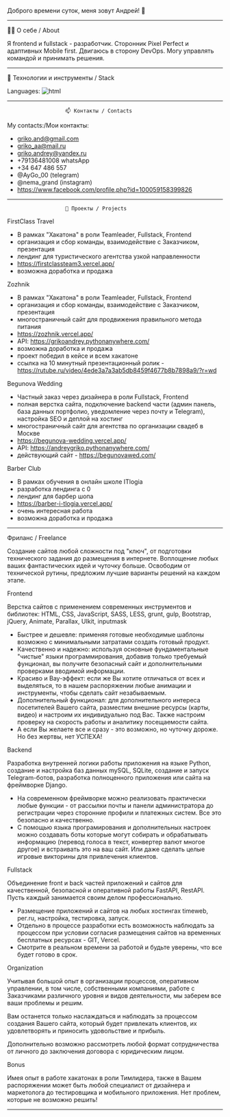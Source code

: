 Доброго времени суток, меня зовут Андрей! 👋
_____________________________________________________________________

🧑‍💻 О себе / About

Я frontend и fullstack - разработчик. Сторонник Pixel Perfect и адаптивных Mobile first. Двигаюсь в сторону DevOps. Могу управлять командой и принимать решения.
_____________________________________________________________________

🚀 Технологии и инструменты / Stack

Languages: 
![html](https://github.com/user-attachments/assets/00164028-8e4a-4e5a-90c1-4faea830225c)

_____________________________________________________________________

                       📫 Контакты / Contacts

My contacts:/Мои контакты:
- griko.and@gmail.com
- griko_aa@mail.ru
- griko.andrey@yandex.ru
- +79136481008 whatsApp
- +34 647 486 557
- @AyGo_00 (telegram)
- @nema_grand (instagram)
- https://www.facebook.com/profile.php?id=100059158399826
____________________________________________________________________

                       📂 Проекты / Projects

FirstClass Travel

- В рамках "Хакатона" в роли Teamleader, Fullstack, Frontend
- организация и сбор команды, взаимодействие с Заказчиком, презентация
- лендинг для туристического агентства узкой направленности
- https://firstclassteam3.vercel.app/
- возможна доработка и продажа

Zozhnik
- В рамках "Хакатона" в роли Teamleader, Fullstack, Frontend
- организация и сбор команды, взаимодействие с Заказчиком, презентация
- многостраничный сайт для продвижения правильного метода питания
- https://zozhnik.vercel.app/
- API: https://grikoandrey.pythonanywhere.com/
- возможна доработка и продажа
- проект победил в кейсе и всем хакатоне
- ссылка на 10 минутный презентационный ролик - https://rutube.ru/video/4ede3a7a3ab5db8459f4677b8b7898a9/?r=wd

Begunova Wedding
- Частный заказ через дизайнера в роли Fullstack, Frontend
- полная верстка сайта, подключение backend части (админ панель, база данных портфолио, уведомление через почту и Telegram), настройка SEO и деплой на хостинг
- многостраничный сайт для агентства по организации свадеб в Москве
- https://begunova-wedding.vercel.app/
- API: https://andreygriko.pythonanywhere.com/
- действующий сайт - https://begunovawed.com/

Barber Club
- В рамках обучения в онлайн школе ITlogia
- разработка лендинга с 0
- лендинг для барбер шопа
- https://barber-i-tlogia.vercel.app/
- очень интересная работа
- возможна доработка и продажа
_______________________________________________________________________

Фриланс / Freelance

Создание сайтов любой сложности под "ключ", от подготовки технического задания до размещения в интернете. 
Воплощение любых ваших фантастических идей и чуточку больше. 
Освободим от технической рутины, предложим лучшие варианты решений на каждом этапе.

Frontend

Верстка сайтов с применением современных инструментов и библиотек: HTML, CSS, JavaScript, SASS, LESS, grunt, gulp, Bootstrap, jQuery, Animate, Parallax, UIkit, inputmask
- Быстрее и дешевле: применяя готовые необходимые шаблоны возможно с минимальными затратами создать готовый продукт.
- Качественно и надежно: используя основные фундаментальные "чистые" языки программирования, добавив только требуемый фунционал, вы получите безопасный сайт и дополнительными проверками вводимой информации.
- Красиво и Вау-эффект: если же Вы хотите отличаться от всех и выделяться, то в нашем распоряжении любые анимации и инструменты, чтобы сделать сайт незабываемым.
- Дополнительный функционал: для дополнительного интереса посетителей Вашего сайта, разместим внешние ресурсы (карты, видео) и настроим их индивидуально под Вас. Также настроим проверку на скорость работы и аналитику посещаемости сайта.
- А если Вы желаете все и сразу - это возможно, но чуточку дороже. Но без жертвы, нет УСПЕХА!

Backend

Разработка внутренней логики работы приложения на языке Python, создание и настройка баз данных mySQL, SQLite, создание и запуск Telegram-ботов, разработка полноценного приложения или сайта на фреймворке Django.
- На современном фреймворке можно реализовать практически любые функции - от рассылки почты и панели администратора до регистрации через сторонние профили и платежных систем. Все это безопасно и качественно.
- С помощью языка програмирования и дополнительных настроек можно создавать боты которые могут собирать и обрабатывать информацию (перевод голоса в текст, конвертер валют многое другое) и встраивать это на ваш сайт. Или даже сделать целые игровые викторины для привлечения клиентов.

Fullstack

Объединение front и back частей приложений и сайтов для качественной, безопасной и оперативной работы FastAPI, RestAPI. Пусть каждый занимается своим делом профессионально.
- Размещение приложений и сайтов на любых хостингах timeweb, рег.ru, настройка, тестировка, запуск.
- Отдельно в процессе разработки есть возможность наблюдать за процессом при условии согласия размещения сайтов на временных бесплатных ресурсах - GIT, Vercel. 
- Смотрите в реальном времени за работой и будьте уверены, что все будет готово в срок.

Organization

Учитывая большой опыт в организации процессов, оперативном управлении, в том числе, собственными компаниями, работе с Заказчиками различного уровня и видов деятельности, мы заберем все ваши проблемы и решим. 

Вам останется только наслаждаться и наблюдать за процессом создания Вашего сайта, который будет привлекать клиентов, их удовлетворять и приносить удовольствие и прибыль.

Дополнительно возможно рассмотреть любой формат сотрудничества от личного до заключения договора с юридическим лицом.

Bonus

Имея опыт в работе хакатонах в роли Тимлидера, также в Вашем распоряжении может быть любой специалист от дизайнера и маркетолога до тестировщика и мобильного приложения. Нет проблем, которые не возможно решить!
____________________________________________________

  
